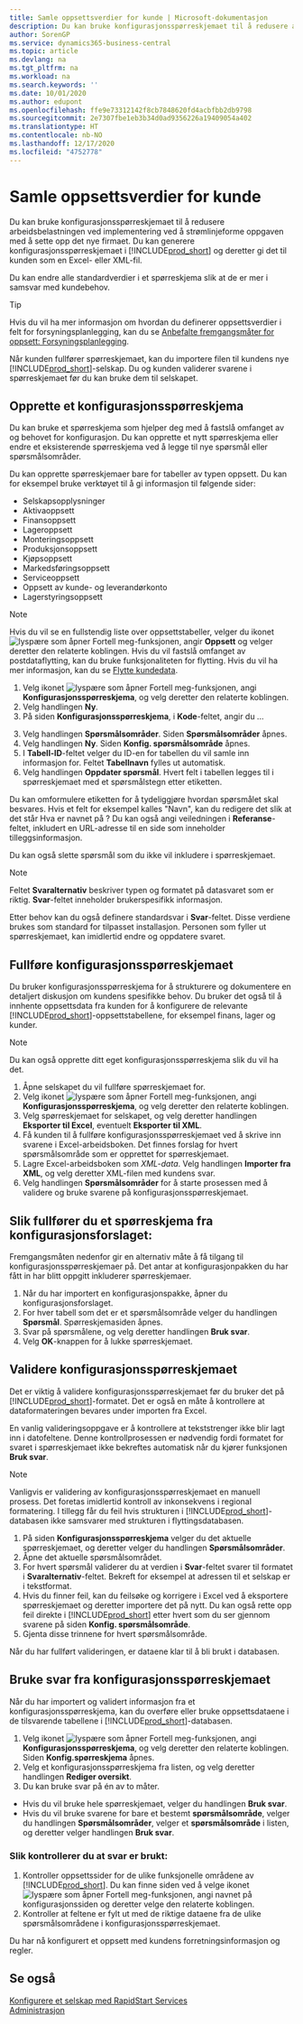 ```yaml
---
title: Samle oppsettsverdier for kunde | Microsoft-dokumentasjon
description: Du kan bruke konfigurasjonsspørreskjemaet til å redusere arbeidsbelastningen ved implementering ved å strømlinjeforme oppgaven med å sette opp det nye firmaet. Du kan generere konfigurasjonsspørreskjemaet i Business Central og deretter gi det til kunden som en Excel-fil (xlsx) eller en XML-fil.
author: SorenGP
ms.service: dynamics365-business-central
ms.topic: article
ms.devlang: na
ms.tgt_pltfrm: na
ms.workload: na
ms.search.keywords: ''
ms.date: 10/01/2020
ms.author: edupont
ms.openlocfilehash: ffe9e73312142f8cb7848620fd4acbfbb2db9798
ms.sourcegitcommit: 2e7307fbe1eb3b34d0ad9356226a19409054a402
ms.translationtype: HT
ms.contentlocale: nb-NO
ms.lasthandoff: 12/17/2020
ms.locfileid: "4752778"
---
```

# <a name="gather-customer-setup-values"></a>Samle oppsettsverdier for kunde
Du kan bruke konfigurasjonsspørreskjemaet til å redusere arbeidsbelastningen ved implementering ved å strømlinjeforme oppgaven med å sette opp det nye firmaet. Du kan generere konfigurasjonsspørreskjemaet i [!INCLUDE[prod_short](includes/prod_short.md)] og deretter gi det til kunden som en Excel- eller XML-fil.  

Du kan endre alle standardverdier i et spørreskjema slik at de er mer i samsvar med kundebehov.  

> [!TIP]  
>  Hvis du vil ha mer informasjon om hvordan du definerer oppsettsverdier i felt for forsyningsplanlegging, kan du se [Anbefalte fremgangsmåter for oppsett: Forsyningsplanlegging](setup-best-practices-supply-planning.md).  

Når kunden fullfører spørreskjemaet, kan du importere filen til kundens nye [!INCLUDE[prod_short](includes/prod_short.md)]-selskap. Du og kunden validerer svarene i spørreskjemaet før du kan bruke dem til selskapet.

## <a name="to-create-a-configuration-questionnaire"></a>Opprette et konfigurasjonsspørreskjema
Du kan bruke et spørreskjema som hjelper deg med å fastslå omfanget av og behovet for konfigurasjon. Du kan opprette et nytt spørreskjema eller endre et eksisterende spørreskjema ved å legge til nye spørsmål eller spørsmålsområder.  

<!-- A configuration questionnaire has the following structure
* The name of the questionnaire itself
* Question Areas that group questions about a similar subject. For example, you might create a question area that focuses on entering company informtion. Typically, configuration questionnaires have many question groups
* Questions that are closed ended, meaning that the customer must choose an answer, and can choose only one. -->

 Du kan opprette spørreskjemaer bare for tabeller av typen oppsett. Du kan for eksempel bruke verktøyet til å gi informasjon til følgende sider:  

-   Selskapsopplysninger  
-   Aktivaoppsett  
-   Finansoppsett  
-   Lageroppsett  
-   Monteringsoppsett
-   Produksjonsoppsett  
-   Kjøpsoppsett  
-   Markedsføringsoppsett  
-   Serviceoppsett  
-   Oppsett av kunde- og leverandørkonto  
-   Lagerstyringsoppsett  

> [!NOTE]  
>  Hvis du vil se en fullstendig liste over oppsettstabeller, velger du ikonet ![lyspære som åpner Fortell meg-funksjonen](media/ui-search/search_small.png "Fortell hva du vil gjøre"), angir **Oppsett** og velger deretter den relaterte koblingen. Hvis du vil fastslå omfanget av postdataflytting, kan du bruke funksjonaliteten for flytting. Hvis du vil ha mer informasjon, kan du se [Flytte kundedata](admin-migrate-customer-data.md).  

1. Velg ikonet ![lyspære som åpner Fortell meg-funksjonen](media/ui-search/search_small.png "Fortell hva du vil gjøre"), angi **Konfigurasjonsspørreskjema**, og velg deretter den relaterte koblingen.  
2. Velg handlingen **Ny**.   
3. På siden **Konfigurasjonsspørreskjema**, i **Kode**-feltet, angir du ... 
<!--4. In the **Name** field, enter...
5. Choose the **Question Areas** action. .
6. On the **Config. Question Areas** page, in the **Code** field, enter...
  
    > [!Note]  
    > The code is alphanumeric, and must start with a letter of the alphabet.
7. In the Table ID field, choose the table to which to apply the answer to the question. Your selection will determine the fields that are available for the questions, and thereby the answer selections.
  
    > [!Tip]
    > The list of table objects is long. If you know the name of the table, use **Search** in the upper left to find it in the list.
8. In the **Description** field, enter text that indicates the subject of the question group.
9. In the **No.** field, enter a number to define where the question appears in the sequence of questions.
10. In the **Field ID** field, choose the field the the customer's answer will be applied to. You can choose from the fields on the table you chose in the **Table ID** field.
  
    When you choose a field, [!INCLUDE[prod_short](includes/prod_short.md)] provides a suggestion in the **Question** field. You can edit the question if needed.
11. To add more questions to the questionnaire, repeat steps seven through 10.

> [!Tip]
> If at some point you change a question, or add a new one, choose the **Update Questions** action to update the list.

-->

3. Velg handlingen **Spørsmålsområder**. Siden **Spørsmålsområder** åpnes.  
4. Velg handlingen **Ny**. Siden **Konfig. spørsmålsområde** åpnes.  
5. I **Tabell-ID**-feltet velger du ID-en for tabellen du vil samle inn informasjon for. Feltet **Tabellnavn** fylles ut automatisk.  
6. Velg handlingen **Oppdater spørsmål**. Hvert felt i tabellen legges til i spørreskjemaet med et spørsmålstegn etter etiketten.

Du kan omformulere etiketten for å tydeliggjøre hvordan spørsmålet skal besvares. Hvis et felt for eksempel kalles "Navn", kan du redigere det slik at det står Hva er navnet på <data being collected>? Du kan også angi veiledningen i **Referanse**-feltet, inkludert en URL-adresse til en side som inneholder tilleggsinformasjon.  

Du kan også slette spørsmål som du ikke vil inkludere i spørreskjemaet.  

> [!NOTE]  
>  Feltet **Svaralternativ** beskriver typen og formatet på datasvaret som er riktig. **Svar**-feltet inneholder brukerspesifikk informasjon.  
>   
>  Etter behov kan du også definere standardsvar i **Svar**-feltet. Disse verdiene brukes som standard for tilpasset installasjon. Personen som fyller ut spørreskjemaet, kan imidlertid endre og oppdatere svaret.  

## <a name="to-complete-the-configuration-questionnaire"></a>Fullføre konfigurasjonsspørreskjemaet
Du bruker konfigurasjonsspørreskjema for å strukturere og dokumentere en detaljert diskusjon om kundens spesifikke behov. Du bruker det også til å innhente oppsettsdata fra kunden for å konfigurere de relevante [!INCLUDE[prod_short](includes/prod_short.md)]-oppsettstabellene, for eksempel finans, lager og kunder.  

> [!NOTE]  
>  Du kan også opprette ditt eget konfigurasjonsspørreskjema slik du vil ha det.  

1. Åpne selskapet du vil fullføre spørreskjemaet for.
2. Velg ikonet ![lyspære som åpner Fortell meg-funksjonen](media/ui-search/search_small.png "Fortell hva du vil gjøre"), angi **Konfigurasjonsspørreskjema**, og velg deretter den relaterte koblingen.  
3. Velg spørreskjemaet for selskapet, og velg deretter handlingen **Eksporter til Excel**, eventuelt **Eksporter til XML**.
4. Få kunden til å fullføre konfigurasjonsspørreskjemaet ved å skrive inn svarene i Excel-arbeidsboken. Det finnes forslag for hvert spørsmålsområde som er opprettet for spørreskjemaet.   
5. Lagre Excel-arbeidsboken som *XML-data*. Velg handlingen **Importer fra XML**, og velg deretter XML-filen med kundens svar.
6. Velg handlingen **Spørsmålsområder** for å starte prosessen med å validere og bruke svarene på konfigurasjonsspørreskjemaet.  

## <a name="to-complete-a-questionnaire-from-the-configuration-worksheet"></a>Slik fullfører du et spørreskjema fra konfigurasjonsforslaget:  
Fremgangsmåten nedenfor gir en alternativ måte å få tilgang til konfigurasjonsspørreskjemaer på. Det antar at konfigurasjonpakken du har fått in har blitt oppgitt inkluderer spørreskjemaer.  

1. Når du har importert en konfigurasjonspakke, åpner du konfigurasjonsforslaget.  
2. For hver tabell som det er et spørsmålsområde velger du handlingen **Spørsmål**. Spørreskjemasiden åpnes.  
3. Svar på spørsmålene, og velg deretter handlingen **Bruk svar**.  
4. Velg **OK**-knappen for å lukke spørreskjemaet.

## <a name="to-validate-the-configuration-questionnaire"></a>Validere konfigurasjonsspørreskjemaet
Det er viktig å validere konfigurasjonsspørreskjemaet før du bruker det på [!INCLUDE[prod_short](includes/prod_short.md)]-formatet. Det er også en måte å kontrollere at dataformateringen bevares under importen fra Excel.  

En vanlig valideringsoppgave er å kontrollere at tekststrenger ikke blir lagt inn i datofeltene. Denne kontrollprosessen er nødvendig fordi formatet for svaret i spørreskjemaet ikke bekreftes automatisk når du kjører funksjonen **Bruk svar**.  

> [!NOTE]  
>  Vanligvis er validering av konfigurasjonsspørreskjemaet en manuell prosess. Det foretas imidlertid kontroll av inkonsekvens i regional formatering. I tillegg får du feil hvis strukturen i [!INCLUDE[prod_short](includes/prod_short.md)]-databasen ikke samsvarer med strukturen i flyttingsdatabasen.  

1. På siden **Konfigurasjonsspørreskjema** velger du det aktuelle spørreskjemaet, og deretter velger du handlingen **Spørsmålsområder**.  
2. Åpne det aktuelle spørsmålsområdet.  
3. For hvert spørsmål validerer du at verdien i **Svar**-feltet svarer til formatet i **Svaralternativ**-feltet. Bekreft for eksempel at adressen til et selskap er i tekstformat.  
4. Hvis du finner feil, kan du feilsøke og korrigere i Excel ved å eksportere spørreskjemaet og deretter importere det på nytt. Du kan også rette opp feil direkte i [!INCLUDE[prod_short](includes/prod_short.md)] etter hvert som du ser gjennom svarene på siden **Konfig. spørsmålsområde**.  
5. Gjenta disse trinnene for hvert spørsmålsområde.  

Når du har fullført valideringen, er dataene klar til å bli brukt i databasen.  

## <a name="to-apply-answers-from-the-configuration-questionnaire"></a>Bruke svar fra konfigurasjonsspørreskjemaet
Når du har importert og validert informasjon fra et konfigurasjonsspørreskjema, kan du overføre eller bruke oppsettsdataene i de tilsvarende tabellene i [!INCLUDE[prod_short](includes/prod_short.md)]-databasen.  

1. Velg ikonet ![lyspære som åpner Fortell meg-funksjonen](media/ui-search/search_small.png "Fortell hva du vil gjøre"), angi **Konfigurasjonsspørreskjema**, og velg deretter den relaterte koblingen. Siden **Konfig.spørreskjema** åpnes.  
2. Velg et konfigurasjonsspørreskjema fra listen, og velg deretter handlingen **Rediger oversikt**.  
3. Du kan bruke svar på én av to måter.  

- Hvis du vil bruke hele spørreskjemaet, velger du handlingen **Bruk svar**.  
- Hvis du vil bruke svarene for bare et bestemt **spørsmålsområde**, velger du handlingen **Spørsmålsområder**, velger et **spørsmålsområde** i listen, og deretter velger handlingen **Bruk svar**.  

### <a name="to-verify-that-answers-have-been-applied-successfully"></a>Slik kontrollerer du at svar er brukt:  
1. Kontroller oppsettssider for de ulike funksjonelle områdene av [!INCLUDE[prod_short](includes/prod_short.md)]. Du kan finne siden ved å velge ikonet ![lyspære som åpner Fortell meg-funksjonen](media/ui-search/search_small.png "Fortell hva du vil gjøre"), angi navnet på konfigurasjonssiden og deretter velge den relaterte koblingen.  
2. Kontroller at feltene er fylt ut med de riktige dataene fra de ulike spørsmålsområdene i konfigurasjonsspørreskjemaet.  

Du har nå konfigurert et oppsett med kundens forretningsinformasjon og regler.

## <a name="see-also"></a>Se også  
[Konfigurere et selskap med RapidStart Services](admin-set-up-a-company-with-rapidstart.md)  
[Administrasjon](admin-setup-and-administration.md)
